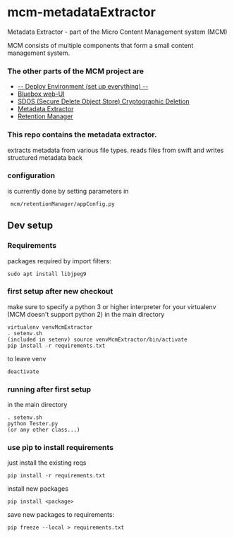 # mcm-metadataExtractor
Metadata Extractor - part of the Micro Content Management system (MCM)


MCM consists of multiple components that form a small content management system.

### The other parts of the MCM project are
* [-- Deploy Environment (set up everything) --](https://github.com/timwaizenegger/mcm-deployEnvironment)
* [Bluebox web-UI](https://github.com/timwaizenegger/mcm-bluebox)
* [SDOS (Secure Delete Object Store) Cryptographic Deletion](https://github.com/timwaizenegger/mcm-sdos)
* [Metadata Extractor](https://github.com/timwaizenegger/mcm-metadataExtractor)
* [Retention Manager](https://github.com/timwaizenegger/mcm-retentionManager)


### This repo contains the metadata extractor.

extracts metadata from various file types. reads files from swift and writes structured metadata back


### configuration
is currently done by setting parameters in

     mcm/retentionManager/appConfig.py


## Dev setup
### Requirements
packages required by import filters:

    sudo apt install libjpeg9

### first setup after new checkout
make sure to specify a python 3 or higher interpreter for your virtualenv (MCM doesn't support python 2)
in the main directory


    virtualenv venvMcmExtractor
    . setenv.sh
    (included in setenv) source venvMcmExtractor/bin/activate
    pip install -r requirements.txt
    

 
to leave venv

    deactivate
    
    
### running after first setup
in the main directory


    . setenv.sh
    python Tester.py
    (or any other class...)
    
    
### use pip to install requirements
just install the existing reqs

    pip install -r requirements.txt
    
install new packages

    pip install <package>


save new packages to requirements:

    pip freeze --local > requirements.txt